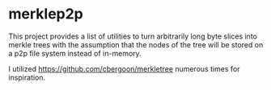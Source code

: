 # merklep2p

This project provides a list of utilities to turn arbitrarily long byte slices into merkle trees with the assumption that the nodes of the tree will be stored on a p2p file system instead of in-memory.

I utilized https://github.com/cbergoon/merkletree numerous times for inspiration.
